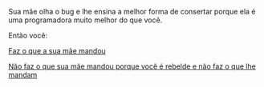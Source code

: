 Sua mãe olha o bug e lhe ensina a melhor forma de consertar porque ela é uma programadora muito melhor do que você.

Então você:

[Faz o que a sua mãe mandou](obedece/obediente.md)

[Não faz o que sua mãe mandou porque você é rebelde e não faz o que lhe mandam](desobedece/rebelde.md)
